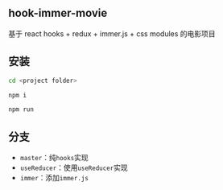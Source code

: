 ## hook-immer-movie

基于 react hooks + redux + immer.js + css modules 的电影项目

## 安装

```bash
cd <project folder>

npm i

npm run
```

## 分支

* `master`：纯`hooks`实现
* `useReducer`：使用`useReducer`实现
* `immer`：添加`immer.js`